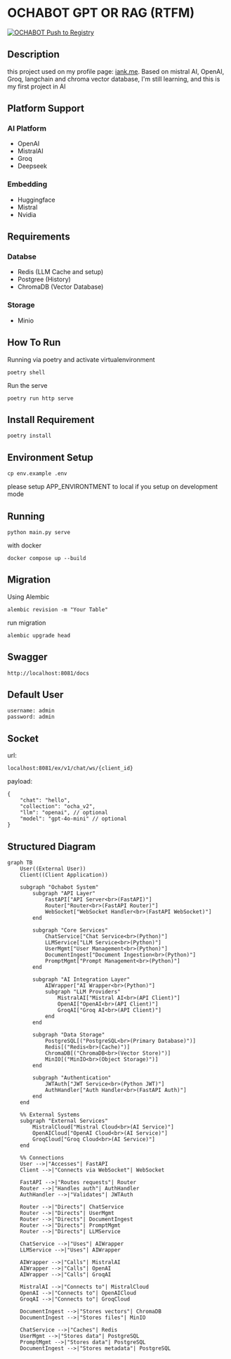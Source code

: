 # OCHABOT GPT OR RAG (RTFM)
[![OCHABOT Push to Registry](https://github.com/sofyan48/ochabot/actions/workflows/production.yml/badge.svg?branch=main)](https://github.com/sofyan48/ochabot/actions/workflows/production.yml)
## Description
this project used on my profile page: [iank.me](https://iank.me).
Based on mistral AI, OpenAI, Groq, langchain and chroma vector database, I'm still learning, and this is my first project in AI

## Platform Support
### AI Platform
- OpenAI
- MistralAI
- Groq
- Deepseek

### Embedding
- Huggingface
- Mistral
- Nvidia

## Requirements
### Databse
- Redis (LLM Cache and setup)
- Postgree (History)
- ChromaDB (Vector Database)
### Storage
- Minio

## How To Run
Running via poetry and activate virtualenvironment
```
poetry shell
```
Run the serve
```
poetry run http serve
```

## Install Requirement
```
poetry install
```

## Environment Setup
```
cp env.example .env
```
please setup APP_ENVIRONTMENT to local if you setup on development mode

## Running 
```
python main.py serve
```
with docker
```
docker compose up --build
```

## Migration
Using Alembic
```
alembic revision -m "Your Table"
```
run migration
```
alembic upgrade head
```

## Swagger
```
http://localhost:8081/docs
```

## Default User
```
username: admin
password: admin
```

## Socket
url:
```
localhost:8081/ex/v1/chat/ws/{client_id}
```
payload:
```
{
    "chat": "hello",
    "collection": "ocha_v2",
    "llm": "openai", // optional
    "model": "gpt-4o-mini" // optional
}
```

## Structured Diagram
```mermaid
graph TB
    User((External User))
    Client((Client Application))

    subgraph "Ochabot System"
        subgraph "API Layer"
            FastAPI["API Server<br>(FastAPI)"]
            Router["Router<br>(FastAPI Router)"]
            WebSocket["WebSocket Handler<br>(FastAPI WebSocket)"]
        end

        subgraph "Core Services"
            ChatService["Chat Service<br>(Python)"]
            LLMService["LLM Service<br>(Python)"]
            UserMgmt["User Management<br>(Python)"]
            DocumentIngest["Document Ingestion<br>(Python)"]
            PromptMgmt["Prompt Management<br>(Python)"]
        end

        subgraph "AI Integration Layer"
            AIWrapper["AI Wrapper<br>(Python)"]
            subgraph "LLM Providers"
                MistralAI["Mistral AI<br>(API Client)"]
                OpenAI["OpenAI<br>(API Client)"]
                GroqAI["Groq AI<br>(API Client)"]
            end
        end

        subgraph "Data Storage"
            PostgreSQL[("PostgreSQL<br>(Primary Database)")]
            Redis[("Redis<br>(Cache)")]
            ChromaDB[("ChromaDB<br>(Vector Store)")]
            MinIO[("MinIO<br>(Object Storage)")]
        end

        subgraph "Authentication"
            JWTAuth["JWT Service<br>(Python JWT)"]
            AuthHandler["Auth Handler<br>(FastAPI Auth)"]
        end
    end

    %% External Systems
    subgraph "External Services"
        MistralCloud["Mistral Cloud<br>(AI Service)"]
        OpenAICloud["OpenAI Cloud<br>(AI Service)"]
        GroqCloud["Groq Cloud<br>(AI Service)"]
    end

    %% Connections
    User -->|"Accesses"| FastAPI
    Client -->|"Connects via WebSocket"| WebSocket
    
    FastAPI -->|"Routes requests"| Router
    Router -->|"Handles auth"| AuthHandler
    AuthHandler -->|"Validates"| JWTAuth
    
    Router -->|"Directs"| ChatService
    Router -->|"Directs"| UserMgmt
    Router -->|"Directs"| DocumentIngest
    Router -->|"Directs"| PromptMgmt
    Router -->|"Directs"| LLMService
    
    ChatService -->|"Uses"| AIWrapper
    LLMService -->|"Uses"| AIWrapper
    
    AIWrapper -->|"Calls"| MistralAI
    AIWrapper -->|"Calls"| OpenAI
    AIWrapper -->|"Calls"| GroqAI
    
    MistralAI -->|"Connects to"| MistralCloud
    OpenAI -->|"Connects to"| OpenAICloud
    GroqAI -->|"Connects to"| GroqCloud
    
    DocumentIngest -->|"Stores vectors"| ChromaDB
    DocumentIngest -->|"Stores files"| MinIO
    
    ChatService -->|"Caches"| Redis
    UserMgmt -->|"Stores data"| PostgreSQL
    PromptMgmt -->|"Stores data"| PostgreSQL
    DocumentIngest -->|"Stores metadata"| PostgreSQL
```